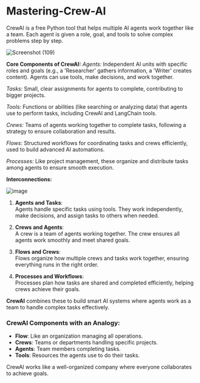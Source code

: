 # Mastering-Crew-AI
CrewAI is a free Python tool that helps multiple AI agents work together like a team. Each agent is given a role, goal, and tools to solve complex problems step by step.

![Screenshot (109)](https://github.com/user-attachments/assets/2fa3cbc6-e835-442a-8964-1cdfab18ea63)

**Core Components of CrewAI:**
*Agents:* Independent AI units with specific roles and goals (e.g., a 'Researcher' gathers information, a 'Writer' creates content). Agents can use tools, make decisions, and work together.

*Tasks:* Small, clear assignments for agents to complete, contributing to bigger projects.

*Tools:* Functions or abilities (like searching or analyzing data) that agents use to perform tasks, including CrewAI and LangChain tools.

*Crews:* Teams of agents working together to complete tasks, following a strategy to ensure collaboration and results.

*Flows:* Structured workflows for coordinating tasks and crews efficiently, used to build advanced AI automations.

*Processes:* Like project management, these organize and distribute tasks among agents to ensure smooth execution.

**Interconnections:**

![image](https://github.com/user-attachments/assets/e9a3e6ad-c3a7-4321-af11-5d1bfb7c8ea4)


1. **Agents and Tasks**:  
   Agents handle specific tasks using tools. They work independently, make decisions, and assign tasks to others when needed.

2. **Crews and Agents**:  
   A crew is a team of agents working together. The crew ensures all agents work smoothly and meet shared goals.

3. **Flows and Crews**:  
   Flows organize how multiple crews and tasks work together, ensuring everything runs in the right order.

4. **Processes and Workflows**:  
   Processes plan how tasks are shared and completed efficiently, helping crews achieve their goals.

**CrewAI** combines these to build smart AI systems where agents work as a team to handle complex tasks effectively.

### CrewAI Components with an Analogy:

- **Flow**: Like an organization managing all operations.  
- **Crews**: Teams or departments handling specific projects.  
- **Agents**: Team members completing tasks.  
- **Tools**: Resources the agents use to do their tasks.  

CrewAI works like a well-organized company where everyone collaborates to achieve goals.
